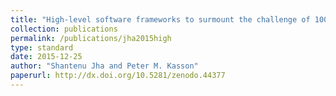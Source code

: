 ```yaml
---
title: "High-level software frameworks to surmount the challenge of 100x scaling for biomolecular simulation science"
collection: publications
permalink: /publications/jha2015high
type: standard
date: 2015-12-25
author: "Shantenu Jha and Peter M. Kasson"
paperurl: http://dx.doi.org/10.5281/zenodo.44377
---
```

